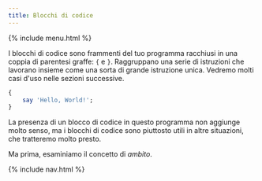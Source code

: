 ```yaml
---
title: Blocchi di codice
---
```


{% include menu.html %}

I blocchi di codice sono frammenti del tuo programma racchiusi in una coppia di parentesi graffe: `{` e `}`. Raggruppano una serie di istruzioni che lavorano insieme come una sorta di grande istruzione unica. Vedremo molti casi d'uso nelle sezioni successive.

```raku
{
    say 'Hello, World!';
}
```

La presenza di un blocco di codice in questo programma non aggiunge molto senso, ma i blocchi di codice sono piuttosto utili in altre situazioni, che tratteremo molto presto.

Ma prima, esaminiamo il concetto di _ambito_.

{% include nav.html %}